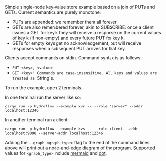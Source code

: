 Simple single-node key-value store example based on a join of PUTs and GETs. 
Current semantics are purely monotone:
 - PUTs are appended: we remember them all forever
 - GETs are also remembered forever, akin to SUBSCRIBE: once a client issues a GET for key k they will receive a response on the current values of key k (if non-empty) and every future PUT for key k.
 - GETs for empty keys get no acknowledgement, but will receive responses when a subsequent PUT arrives for that key

 Clients accept commands on stdin. Command syntax is as follows:
 - `PUT <key>, <value>`
 - `GET <key>'
 Commands are case-insensitive. All keys and values are treated as `String`s.


To run the example, open 2 terminals.

In one terminal run the server like so:
```
cargo run -p hydroflow --example kvs -- --role "server" --addr localhost:12346
```

In another terminal run a client:
```
cargo run -p hydroflow --example kvs -- --role client --addr localhost:9090 --server-addr localhost:12346
```

Adding the `--graph <graph_type>` flag to the end of the command lines above will print out a node-and-edge diagram of the program. Supported values for `<graph_type>` include [mermaid](https://mermaid-js.github.io/) and [dot](https://graphviz.org/doc/info/lang.html).
